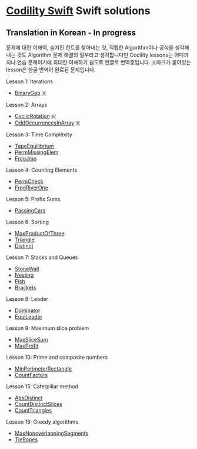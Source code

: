 # [Codility Swift](https://app.codility.com/programmers/) Swift solutions

## Translation in Korean - In progress
문제에 대한 이해력, 숨겨진 힌트를 찾아내는 것, 적합한 Algorithm이나 공식을 생각해 내는 것도 Algorithm 문제 해결의 일부라고 생각합니다만 Codility lessons는 어디까지나 연습 문제이기에 최대한 이해하기 쉽도록 한글로 번역중입니다. 🇰마크가 붙어있는 lesson은 한글 번역이 완료된 문제입니다.

Lesson 1: Iterations
* [BinaryGap](https://github.com/hyeonmin-yoo/Algorithm/blob/master/Codility/Lesson1%20BinaryGap.playground/Contents.swift) 🇰
        
Lesson 2: Arrays
* [CyclicRotation](https://github.com/hyeonmin-yoo/Algorithm/blob/master/Codility/Lesson2%20CyclicRotation.playground/Contents.swift) 🇰
* [OddOccurrencesInArray](https://github.com/hyeonmin-yoo/Algorithm/blob/master/Codility/Lesson2%20OddOccurrencesInArray.playground/Contents.swift) 🇰

Lesson 3: Time Complexity
* [TapeEquilibrium](https://github.com/hyeonmin-yoo/Algorithm/blob/master/Codility/Lesson3%20TapeEquilibrium.playground/Contents.swift)
* [PermMissingElem](https://github.com/hyeonmin-yoo/Algorithm/blob/master/Codility/Lesson3%20PermMissingElem.playground/Contents.swift)
* [FrogJmp](https://github.com/hyeonmin-yoo/Algorithm/blob/master/Codility/Lesson3%20FrogJmp.playground/Contents.swift)

Lesson 4: Counting Elements
* [PermCheck](https://github.com/hyeonmin-yoo/Algorithm/blob/master/Codility/Lesson4%20PermCheck.playground/Contents.swift)
* [FrogRiverOne](https://github.com/hyeonmin-yoo/Algorithm/blob/master/Codility/Lesson4%20FrogRiverOne.playground/Contents.swift)

Lesson 5: Prefix Sums
* [PassingCars](https://github.com/hyeonmin-yoo/Algorithm/blob/master/Codility/Lesson5%20PassingCars.playground/Contents.swift)

Lesson 6: Sorting
* [MaxProductOfThree](https://github.com/hyeonmin-yoo/Algorithm/blob/master/Codility/Lesson6%20MaxProductOfThree.playground/Contents.swift)
* [Triangle](https://github.com/hyeonmin-yoo/Algorithm/blob/master/Codility/Lesson6%20Triangle.playground/Contents.swift)
* [Distinct](https://github.com/hyeonmin-yoo/Algorithm/blob/master/Codility/Lesson6%20Distinct.playground/Contents.swift)

Lesson 7: Stacks and Queues
* [StoneWall](https://github.com/hyeonmin-yoo/Algorithm/blob/master/Codility/Lesson7%20StoneWall.playground/Contents.swift)
* [Nesting](https://github.com/hyeonmin-yoo/Algorithm/blob/master/Codility/Lesson7%20Nesting.playground/Contents.swift)
* [Fish](https://github.com/hyeonmin-yoo/Algorithm/blob/master/Codility/Lesson7%20Fish.playground/Contents.swift)
* [Brackets](https://github.com/hyeonmin-yoo/Algorithm/blob/master/Codility/Lesson7%20Brackets.playground/Contents.swift)

Lesson 8: Leader
* [Dominator](https://github.com/hyeonmin-yoo/Algorithm/blob/master/Codility/Lesson8%20Dominator.playground/Contents.swift)
* [EquiLeader](https://github.com/hyeonmin-yoo/Algorithm/blob/master/Codility/Lesson8%20EquiLeader.playground/Contents.swift)

Lesson 9: Maximum slice problem
* [MaxSliceSum](https://github.com/hyeonmin-yoo/Algorithm/blob/master/Codility/Lesson9%20MaxSliceSum.playground/Contents.swift)
* [MaxProfit](https://github.com/hyeonmin-yoo/Algorithm/blob/master/Codility/Lesson9%20MaxProfit.playground/Contents.swift)

Lesson 10: Prime and composite numbers
* [MinPerimeterRectangle](https://github.com/hyeonmin-yoo/Algorithm/blob/master/Codility/Lesson10%20MinPerimeterRectangle.playground/Contents.swift)
* [CountFactors](https://github.com/hyeonmin-yoo/Algorithm/blob/master/Codility/Lesson10%20CountFactors.playground/Contents.swift)

Lesson 15: Caterpillar method
* [AbsDistinct](https://github.com/hyeonmin-yoo/Algorithm/blob/master/Codility/Lesson15%20AbsDistinct.playground/Contents.swift)
* [CountDistinctSlices](https://github.com/hyeonmin-yoo/Algorithm/blob/master/Codility/Lesson15%20CountDistinctSlices.playground/Contents.swift)
* [CountTriangles](https://github.com/hyeonmin-yoo/Algorithm/blob/master/Codility/Lesson15%20CountTriangles.playground/Contents.swift)

Lesson 16: Greedy algorithms
* [MaxNonoverlappingSegments](https://github.com/hyeonmin-yoo/Algorithm/blob/master/Codility/Lesson16%20MaxNonoverlappingSegments.playground/Contents.swift)
* [TieRopes](https://github.com/hyeonmin-yoo/Algorithm/blob/master/Codility/Lesson16%20TieRopes.playground/Contents.swift)
